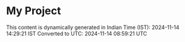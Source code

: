 # My Project

This content is dynamically generated in Indian Time (IST): 2024-11-14 14:29:21 IST
Converted to UTC: 2024-11-14 08:59:21 UTC
